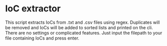 # IoC extractor

This script extracts IoCs from .txt and .csv files using regex.
Duplicates will be removed and IoCs will be added to sorted lists and printed on the cli.
There are no settings or complicated features. Just input the filepath to your file containing IoCs and press enter.
